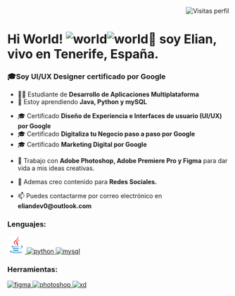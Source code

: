 <p align="right">
  <img src="https://komarev.com/ghpvc/?username=eliandev0&label=Visitas%20de%20perfil&color=lightgrey" alt="Visitas perfil">
</p>
<h1 align="left">Hi World! <img src="https://raw.githubusercontent.com/TheDudeThatCode/TheDudeThatCode/master/Assets/Hi.gif" alt="world" width="25" height="25"/><img src="https://raw.githubusercontent.com/TheDudeThatCode/TheDudeThatCode/master/Assets/Earth.gif" alt="world" width="25" height="25"/>👋 soy Elian, vivo en Tenerife, España.</h1> 
<h3 align="left">🎓Soy UI/UX Designer certificado por Google</h3>

<div>
  <ul>
    <li>👨‍💻 Estudiante de <strong>Desarrollo de Aplicaciones Multiplataforma</strong></li>
    <li>🌱 Estoy aprendiendo <strong>Java, Python y mySQL</strong></li>
  </ul>
</div>

<div>
  <ul>
    <li>🎓 Certificado <strong>Diseño de Experiencia e Interfaces de usuario (UI/UX) por Google</strong></li>
    <li>🎓 Certificado <strong>Digitaliza tu Negocio paso a paso por Google</strong></li>
    <li>🎓 Certificado <strong>Marketing Digital por Google</strong></li>
  </ul>
</div>

<div>
  <ul>
    <li>💼 Trabajo con <strong>Adobe Photoshop, Adobe Premiere Pro y Figma</strong> para dar vida a mis ideas creativas.</li>
  </ul>
</div>
<div>
  <ul>
    <li>📲 Ademas creo contenido para <strong>Redes Sociales.</strong></li>
  </ul>
</div>
<div>
  <ul>
    <li>📫 Puedes contactarme por correo electrónico en <strong>eliandev0@outlook.com</strong></li>
  </ul>
</div>

<h3 align="left">Lenguajes:</h3> 
<a href="https://www.java.com" target="_blank" rel="noreferrer"> <img src="https://raw.githubusercontent.com/devicons/devicon/master/icons/java/java-original.svg" alt="java" width="40" height="40"/> </a>
<a href="https://www.python.org" target="_blank" rel="noreferrer"> <img src="https://clipart-library.com/new_gallery/289-2896071_python-logo-png-165709.png" alt="python" width="40" height="40"/> </a>
<a href="https://www.mysql.com/" target="_blank" rel="noreferrer"> <img src="https://logodix.com/logo/840630.png" alt="mysql" width="40" height="40"/> </a> 
  
<h3 align="left">Herramientas:</h3>
<p align="left"> <a href="https://www.figma.com/" target="_blank" rel="noreferrer"> <img src="https://creativecode.it/wp-content/uploads/2019/07/figma-logo.png" alt="figma" width="45" height="45"/> </a>
<a href="https://www.photoshop.com/en" target="_blank" rel="noreferrer"> <img src="https://logodownload.org/wp-content/uploads/2019/10/adobe-photoshop-logo-1.png" alt="photoshop" width="40" height="40"/> </a>
<a href="https://www.adobe.com/es/products/premiere.html" target="_blank" rel="noreferrer"> <img src="https://www.trainingonsite.com/images/stories/Premiere-Pro-CC-2020-icon-600px.png" alt="xd" width="40" height="40"/> </a> </p>
